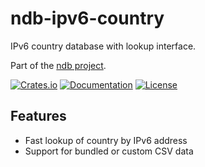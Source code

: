 # ndb-ipv6-country

IPv6 country database with lookup interface.

Part of the [ndb project](https://github.com/shellrow/ndb).

[![Crates.io](https://img.shields.io/crates/v/ndb-ipv6-country.svg)](https://crates.io/crates/ndb-ipv6-country)
[![Documentation](https://docs.rs/ndb-ipv6-country/badge.svg)](https://docs.rs/ndb-ipv6-country)
[![License](https://img.shields.io/crates/l/ndb-ipv6-country.svg)](https://github.com/shellrow/ndb/blob/main/LICENSE)

## Features
- Fast lookup of country by IPv6 address
- Support for bundled or custom CSV data
